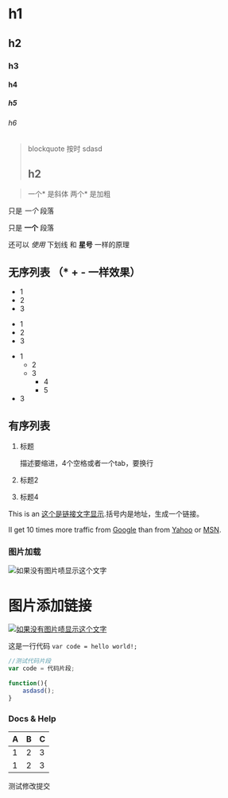 # h1

## h2

### h3

#### h4

##### h5

###### h6

> blockquote 
> 按时
> sdasd 
>## h2

> 一个* 是斜体
> 两个* 是加粗

只是 *一个* 段落

只是 **一个** 段落

还可以 _使用_ 下划线 和 __星号__ 一样的原理

## 无序列表 （* + - 一样效果）
* 1
* 2
* 3

+ 1
+ 2
+ 3

- 1
    - 2
    - 3
        - 4
        - 5 
- 3

## 有序列表
1. 标题
    
    描述要缩进，4个空格或者一个tab，要换行
    
2. 标题2
3. 标题4

This is an [这个是链接文字显示](http://example.com/ "这个是title属性").括号内是地址，生成一个链接。

II get 10 times more traffic from [Google][1] than from
[Yahoo][2] or [MSN][3].

[1]: http://www.baidu.com "链接"
[2]: http://www.baidu.com "链接222"
[3]: http://www.baidu.com "链接333"

### 图片加载
![如果没有图片啧显示这个文字](https://git-scm.com/images/pdf.png "Title")

# 图片添加链接
[![如果没有图片啧显示这个文字](https://git-scm.com/images/pdf.png "Title")](http://www.baidu.com)

这是一行代码 `var code = hello world!;`


```js
//测试代码片段
var code = 代码片段;
    
function(){
    asdasd();
}
```

### Docs & Help


| A | B | C
|---|---|---
|1|2|3
|1|2|3


测试修改提交
